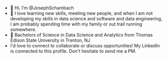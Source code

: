 - 👋 Hi, I’m @JosephSchambach
- 👀 I love learning new skills, meeting new people, and when I am not developing my skills in data science and software and data engineering, I am probably spending time with my family or out trail running somewhere.  
- 🌱 Bachelors of Science in Data Science and Analytics from Thomas Edison State University in Trenton, NJ
- I'd love to connect to collaborate or discuss opportunities! My LinkedIn is connected to this profile. Don't hesitate to send me a PM. 

<!---
JosephSchambach/JosephSchambach is a ✨ special ✨ repository because its `README.md` (this file) appears on your GitHub profile.
You can click the Preview link to take a look at your changes.
--->
